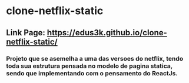 # clone-netflix-static
## Link Page: https://edus3k.github.io/clone-netflix-static/
### Projeto que se asemelha a uma das versoes do netflix, tendo toda sua estrutura pensada no modelo de pagina statica, sendo que implementando com o pensamento do ReactJs.

